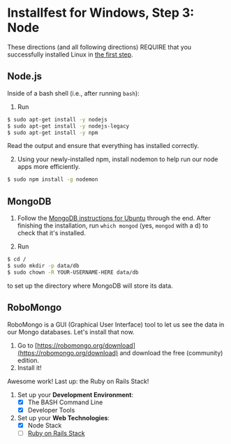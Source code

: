 # Installfest for Windows, Step 3: Node

These directions (and all following directions) REQUIRE that you successfully installed Linux in [the first step](bash-setup.md).

## Node.js
Inside of a bash shell (i.e., after running `bash`):

1. Run
```bash
$ sudo apt-get install -y nodejs
$ sudo apt-get install -y nodejs-legacy
$ sudo apt-get install -y npm
```
Read the output and ensure that everything has installed correctly.

2. Using your newly-installed npm, install nodemon to help run our node apps more efficiently.
```bash
$ sudo npm install -g nodemon
```

## MongoDB

1. Follow the [MongoDB instructions for Ubuntu](https://docs.mongodb.com/v3.4/tutorial/install-mongodb-on-ubuntu/) through the end. After finishing the installation, run `which mongod` (yes, `mongod` with a d) to check that it's installed.

2. Run
```bash
$ cd /
$ sudo mkdir -p data/db
$ sudo chown -R YOUR-USERNAME-HERE data/db
```
to set up the directory where MongoDB will store its data.

## RoboMongo

RoboMongo is a GUI (Graphical User Interface) tool to let us see the data in our Mongo databases.  Let's install that now.

1. Go to [https://robomongo.org/download](https://robomongo.org/download) and download the free (community) edition.
2. Install it!


Awesome work! Last up: the Ruby on Rails Stack!
1. Set up your **Development Environment**:
    * [x] The BASH Command Line
    * [x] Developer Tools
2. Set up your **Web Technologies**:
    * [x] Node Stack
    * [ ] [Ruby on Rails Stack](ror-setup.md)

